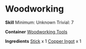 <!-- TITLE: Simple Wooden Staff -->
<!-- SUBTITLE:  -->
# Woodworking
**Skill**
Minimum: Unknown
Trivial: 7

**Container**
[Woodworking Tools](woodworking-tools)

**Ingredients**
[Stick](stick) x 1
[Copper Ingot](copper-ingot) x 1